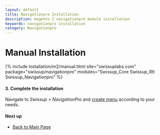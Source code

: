 ```yaml
---
layout: default
title: Navigationpro Installation
description: magento 2 navigationpro module installation
keywords: navigationpro installation
category: Navigationpro
---
```


# Manual Installation

{% include installation/m2/manual.html site="swissuplabs.com" package="swissup/navigationpro" modules="Swissup_Core Swissup_Rtl Swissup_Navigationpro" %}

#### 3. Complete the installation

Navigate to _Swissup > NavigationPro_ and
[create menu](/m2/extensions/navigationpro/backend/menu-grid/) according to your needs.

#### Next up

 -  [Back to Main Page](/m2/extensions/navigationpro/)
